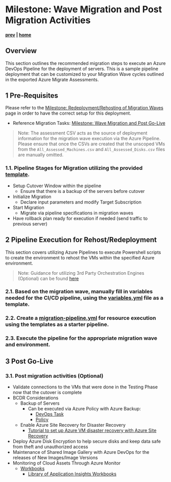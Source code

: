 # Milestone: Wave Migration and Post Migration Activities

#### [prev](./devops-iac-testing.md) | [home](./welcome.md)  

## Overview

This section outlines the recommended migration steps to execute an Azure DevOps Pipeline for the deployment of servers. This is a sample pipeline deployment that can be customized to your Migration Wave cycles outlined in the exported Azure Migrate Assessments.

## 1 Pre-Requisites
Please refer to the [Milestone: Redeployment/Rehosting of Migration Waves](./devops-iac-redeployment.md) page in order to have the correct setup for this deployment.
* Reference Migration Tasks: [Milestone: Wave Migration and Post Go-Live](https://github.com/Azure/fta-liftandshift-dcmigration/blob/main/doc/migration.md)
> Note: The assessment CSV acts as the source of deployment information for the migration wave execution via the Azure Pipeline. Please ensure that once the CSVs are created that the unscoped VMs from the `All_Assessed_Machines.csv` and `All_Assessed_Disks.csv` files are manually omitted.

### 1.1\. Pipeline Stages for Migration utilizing the provided [template](../pipelines/rehost/migration-pipeline.yml).
- Setup Cutover Window within the pipeline
    - Ensure that there is a backup of the servers before cutover
- Initialize Migration
    - Declare input parameters and modify Target Subscription
- Start Migration
    - Migrate via pipeline specifications in migration waves
- Have rollback plan ready for execution if needed (send traffic to previous server)

## 2 Pipeline Execution for Rehost/Redeployment
This section covers utilizing Azure Pipelines to execute Powershell scripts to create the environment to rehost the VMs within the specified Azure environment.

> Note: Guidance for utilizing 3rd Party Orchestration Engines (Optional) can be found [here](https://github.com/Azure/fta-live-iac#other-orchestrators)

### 2.1\. Based on the migration wave, manually fill in variables needed for the CI/CD pipeline, using the [variables.yml](../pipelines/rehost/variables.yml) file as a template.

### 2.2\. Create a [migration-pipeline.yml](../pipelines/rehost/migration-pipeline.yml) for resource execution using the templates as a starter pipeline.

### 2.3\. Execute the pipeline for the appropriate migration wave and environment.

## 3 Post Go-Live 
### 3.1\. Post migration activities (Optional)
- Validate connections to the VMs that were done in the Testing Phase now that the cutover is complete
- BCDR Considerations 
    - Backup of Servers
        - Can be executed via Azure Policy with Azure Backup: 
            - [DevOps Task](https://docs.microsoft.com/en-us/azure/devops/pipelines/tasks/deploy/azure-policy?view=azure-devops) 
            - [Policy](https://docs.microsoft.com/en-us/azure/backup/backup-azure-auto-enable-backup#policy-4---preview-configure-backup-on-vms-with-a-given-tag-to-a-new-recovery-services-vault-with-a-default-policy)
    - Enable Azure Site Recovery for Disaster Recovery
        - [Tutorial to set up Azure VM disaster recovery with Azure Site Recovery](https://docs.microsoft.com/en-us/azure/site-recovery/azure-to-azure-tutorial-enable-replication)
- Deploy Azure Disk Encryption to help secure disks and keep data safe from theft and unauthorized access
- Maintenance of Shared Image Gallery with Azure DevOps for the releases of New Images/Image Versions
- Monitoring of Cloud Assets Through Azure Monitor
    - [Workbooks](https://docs.microsoft.com/en-us/azure/azure-monitor/visualize/workbooks-data-sources)
        - [Library of Application Insights Workbooks](https://github.com/microsoft/Application-Insights-Workbooks/tree/master/Workbooks)